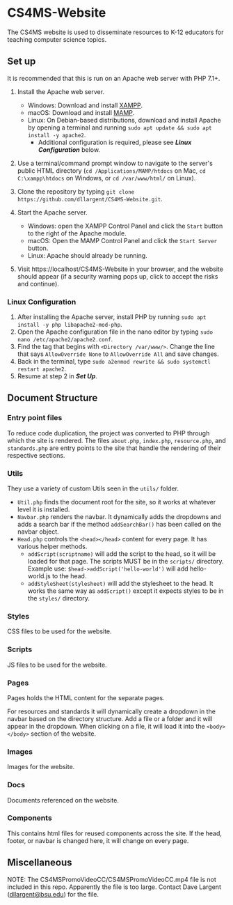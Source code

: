 # CS4MS-Website
The CS4MS website is used to disseminate resources to K-12 educators for teaching computer science topics.

## Set up
It is recommended that this is run on an Apache web server with PHP 7.1+.

1. Install the Apache web server.
    * Windows: Download and install [XAMPP](https://www.apachefriends.org/index.html).
    * macOS: Download and install [MAMP](https://www.mamp.info/en/mamp/mac/).
    * Linux: On Debian-based distributions, download and install Apache by opening a terminal and running `sudo apt update && sudo apt install -y apache2`.
      * Additional configuration is required, please see ***Linux Configuration*** below.

1. Use a terminal/command prompt window to navigate to the server's public HTML directory (`cd /Applications/MAMP/htdocs` on Mac, `cd C:\xampp\htdocs` on Windows, or `cd /var/www/html/` on Linux). 
1. Clone the repository by typing `git clone https://github.com/dllargent/CS4MS-Website.git`.
1. Start the Apache server.
   * Windows: open the XAMPP Control Panel and click the `Start` button to the right of the Apache module.
   * macOS: Open the MAMP Control Panel and click the `Start Server` button.
   * Linux: Apache should already be running.
1. Visit https://localhost/CS4MS-Website in your browser, and the website should appear (if a security warning pops up, click to accept the risks and continue).
  
### Linux Configuration
1. After installing the Apache server, install PHP by running `sudo apt install -y php libapache2-mod-php`.
1. Open the Apache configuration file in the nano editor by typing `sudo nano /etc/apache2/apache2.conf`.
1. Find the tag that begins with `<Directory /var/www/>`. Change the line that says `AllowOverride None` to `AllowOverride All` and save changes.
1. Back in the terminal, type `sudo a2enmod rewrite && sudo systemctl restart apache2`.
1. Resume at step 2 in ***Set Up***.

  
## Document Structure
### Entry point files
To reduce code duplication, the project was converted to PHP through which the site is rendered. 
The files `about.php`, `index.php`, `resource.php`, and `standards.php` are entry points to the site
that handle the rendering of their respective sections.

### Utils
They use a variety of custom Utils seen in the `utils/` folder. 
* `Util.php` finds the document root for the site, so it works at whatever level it is installed.
* `Navbar.php` renders the navbar. It dynamically adds the dropdowns and adds a search bar if the method 
  `addSearchBar()` has been called on the navbar object.
* `Head.php` controls the `<head></head>` content for every page. It has various helper methods.
    * `addScript(scriptname)` will add the script to the head, so it will be loaded for that page. 
    The scripts MUST be in the `scripts/` directory. Example use: `$head->addScript('hello-world')` will add
    hello-world.js to the head.
    * `addStyleSheet(stylesheet)` will add the stylesheet to the head. It works the same way as `addScript()` 
      except it expects styles to be in the `styles/` directory.
      
### Styles
CSS files to be used for the website.

### Scripts
JS files to be used for the website.

### Pages
Pages holds the HTML content for the separate pages. 

For resources and standards it will dynamically create a dropdown in the navbar based on the directory structure.
Add a file or a folder and it will appear in the dropdown. When clicking on a file, it will load it into the 
`<body></body>` section of the website.

### Images
Images for the website.

### Docs
Documents referenced on the website.

### Components
This contains html files for reused components across the site. If the head, footer, or navbar is changed here,
it will change on every page.

## Miscellaneous
NOTE: The CS4MSPromoVideoCC/CS4MSPromoVideoCC.mp4 file is not included in this repo. Apparently the file is too large. 
Contact Dave Largent (dllargent@bsu.edu) for the file.
